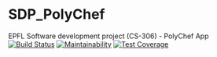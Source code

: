 # SDP_PolyChef
EPFL Software development project (CS-306) - PolyChef App 
[![Build Status](https://travis-ci.org/Ingloryon/SDP_PolyChef.svg?branch=master)](https://travis-ci.org/Ingloryon/SDP_PolyChef)
[![Maintainability](https://api.codeclimate.com/v1/badges/7f730c9da65cd0589f38/maintainability)](https://codeclimate.com/github/Ingloryon/SDP_PolyChef/maintainability)
[![Test Coverage](https://api.codeclimate.com/v1/badges/7f730c9da65cd0589f38/test_coverage)](https://codeclimate.com/github/Ingloryon/SDP_PolyChef/test_coverage)
